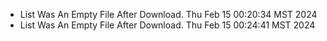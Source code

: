 *  List Was An Empty File After Download. Thu Feb 15 00:20:34 MST 2024
*  List Was An Empty File After Download. Thu Feb 15 00:24:41 MST 2024
